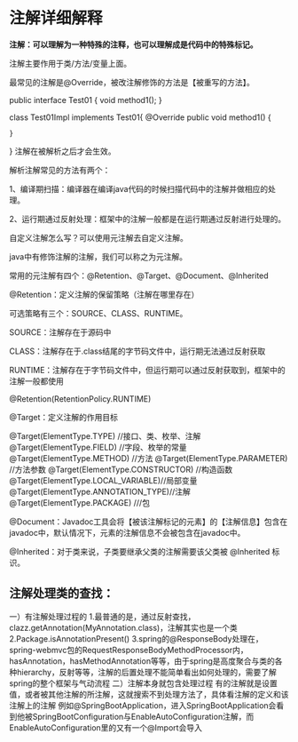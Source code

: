 # 注解详细解释

**注解：可以理解为一种特殊的注释，也可以理解成是代码中的特殊标记。**

注解主要作用于类/方法/变量上面。

最常见的注解是@Override，被改注解修饰的方法是【被重写的方法】。

public interface Test01 {
    void method1();
}

class Test01Impl implements Test01{
    @Override
    public void method1() {

    }
}
注解在被解析之后才会生效。

解析注解常见的方法有两个：

1、编译期扫描：编译器在编译java代码的时候扫描代码中的注解并做相应的处理。

2、运行期通过反射处理：框架中的注解一般都是在运行期通过反射进行处理的。

自定义注解怎么写？可以使用元注解去自定义注解。

java中有修饰注解的注解，我们可以称之为元注解。

常用的元注解有四个：@Retention、@Target、@Document、@Inherited

@Retention：定义注解的保留策略（注解在哪里存在）

可选策略有三个：SOURCE、CLASS、RUNTIME。

SOURCE：注解存在于源码中

CLASS：注解存在于.class结尾的字节码文件中，运行期无法通过反射获取

RUNTIME：注解存在于字节码文件中，但运行期可以通过反射获取到，框架中的注解一般都使用

@Retention(RetentionPolicy.RUNTIME)

@Target：定义注解的作用目标

@Target(ElementType.TYPE)   //接口、类、枚举、注解
@Target(ElementType.FIELD) //字段、枚举的常量
@Target(ElementType.METHOD) //方法
@Target(ElementType.PARAMETER) //方法参数
@Target(ElementType.CONSTRUCTOR)  //构造函数
@Target(ElementType.LOCAL_VARIABLE)//局部变量
@Target(ElementType.ANNOTATION_TYPE)//注解
@Target(ElementType.PACKAGE) ///包    

@Document：Javadoc工具会将【被该注解标记的元素】的【注解信息】包含在javadoc中，默认情况下，元素的注解信息不会被包含在javadoc中。

@Inherited：对于类来说，子类要继承父类的注解需要该父类被 @Inherited 标识。



## 注解处理类的查找：

一）有注解处理过程的
1.最普通的是，通过反射查找，clazz.getAnnotation(MyAnnotation.class)，注解其实也是一个类
2.Package.isAnnotationPresent()
3.spring的@ResponseBody处理在，spring-webmvc包的RequestResponseBodyMethodProcessor内，hasAnnotation，hasMethodAnnotation等等，由于spring是高度聚合与类的各种hierarchy，反射等等，注解的后置处理不能简单看出如何处理的，需要了解spring的整个框架与气动流程
二）注解本身就包含处理过程
有的注解就是设置值，或者被其他注解的所注解，这就搜索不到处理方法了，具体看注解的定义和该注解上的注解
例如@SpringBootApplication，进入SpringBootApplication会看到他被SpringBootConfiguration与EnableAutoConfiguration注解，而EnableAutoConfiguration里的又有一个@Import会导入
